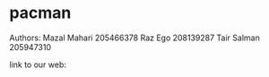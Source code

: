 # pacman
Authors:
    Mazal Mahari 205466378
    Raz Ego      208139287
    Tair Salman  205947310

link to our web:
    


